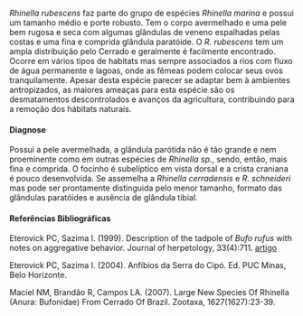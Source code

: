 ﻿*Rhinella rubescens* faz parte do grupo de espécies *Rhinella marina* e possui um tamanho médio e porte robusto. Tem o corpo avermelhado e uma pele bem rugosa e seca com algumas glândulas de veneno espalhadas pelas costas e uma fina e comprida <glossario>glândula paratóide</glossario>.
O *R. rubescens* tem um ampla distribuição pelo Cerrado e geralmente é facilmente encontrado. Ocorre em vários tipos de habitats mas sempre associados a rios com fluxo de água permanente e lagoas, onde as fêmeas podem colocar seus ovos tranquilamente.
Apesar desta espécie parecer se adaptar bem à ambientes antropizados, as maiores ameaças para esta espécie são os desmatamentos descontrolados e avanços da agricultura, contribuindo para a remoção dos hábitats naturais.


#### Diagnose
Possui a pele avermelhada, a glândula parótida não é tão grande e nem proeminente como em outras espécies de *Rhinella sp.*, sendo, então, mais fina e comprida. O focinho é subelíptico em vista dorsal e a crista craniana é pouco desenvolvida. Se assemelha a *Rhinella cerradensis* e *R. schneideri* mas pode ser prontamente distinguida pelo menor tamanho, formato das glândulas paratóides e ausência de glândula tibial.


#### Referências Bibliográficas
Eterovick PC, Sazima I. (1999). Description of the tadpole of *Bufo rufus* with notes on aggregative behavior. Journal of herpetology, 33(4):711. [artigo](http://doi.org/10.2307/1565592) 


Eterovick PC, Sazima I. (2004). Anfíbios da Serra do Cipó. Ed. PUC Minas, Belo Horizonte.


Maciel NM, Brandão R, Campos LA. (2007). Large New Species Of Rhinella (Anura: Bufonidae) From Cerrado Of Brazil. Zootaxa, 1627(1627):23-39.